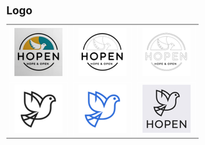 # Logo

<table style="width: 100%;">
    <tr style="width: 100%;">
        <td align="center">
            <div style="background-color: transparent; border: 1px solid white; padding: 6px 13px; font-size: 16px;">
                <img src="./docs/assets/logo_circle.png"  />
            </div>
        </td>
        <td align="center">
            <div style="background-color: transparent; border: 1px solid white; padding: 6px 13px; font-size: 16px;">
                <img src="./docs/assets/logo_circle_line.png"  />
            </div>
        </td>
        <td align="center">
            <div style="background-color: transparent; border: 1px solid white; padding: 6px 13px; font-size: 16px;">
                <img src="./docs/assets/logo_circle_outline.png"  />
            </div>
        </td>
    </tr>
    <tr style="width: 100%;">
        <td align="center">
            <div style="background-color: transparent; border: 1px solid white; padding: 6px 13px; font-size: 16px;">
                <img src="./docs/assets/logo.svg"  />
            </div>
        </td>
        <td align="center">
            <div style="background-color: transparent; border: 1px solid white; padding: 6px 13px; font-size: 16px;">
                <img src="./docs/assets/logo_blue.svg"  />
            </div>
        </td>
        <td align="center">
            <div style="background-color: transparent; border: 1px solid white; padding: 6px 13px; font-size: 16px;">
                <img src="./docs/assets/bak/logo_original_text.png"  />
            </div>
        </td>
    </tr>
</table>
